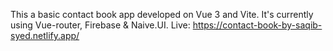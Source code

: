 This a basic contact book app developed on Vue 3 and Vite. 
It's currently using Vue-router, Firebase & Naive.UI.
Live: https://contact-book-by-saqib-syed.netlify.app/

